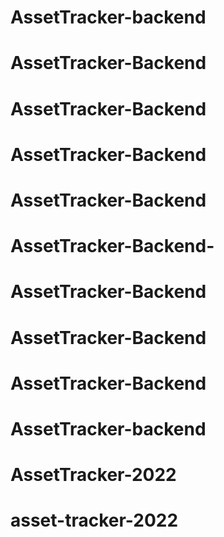 # AssetTracker-backend
# AssetTracker-Backend
# AssetTracker-Backend
# AssetTracker-Backend
# AssetTracker-Backend
# AssetTracker-Backend-
# AssetTracker-Backend
# AssetTracker-Backend
# AssetTracker-Backend
# AssetTracker-backend
# AssetTracker-2022
# asset-tracker-2022
